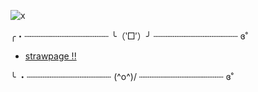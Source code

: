 ![x](https://i.pinimg.com/736x/d8/83/de/d883de5e8e00c51c33db7534237773eb.jpg)




╭・┄┄┄┄┄┄┄┄┄┄┄┄┄┄┄┄ ╰（‵□′）╯ ┄┄┄┄┄┄┄┄┄┄┄┄┄┄┄┄ ɞ˚


  - [strawpage !!](https://skizzleblue.straw.page) 


╰ ・┄┄┄┄┄┄┄┄┄┄┄┄┄┄┄┄     (^o^)/     ┄┄┄┄┄┄┄┄┄┄┄┄┄┄┄┄ ɞ˚



